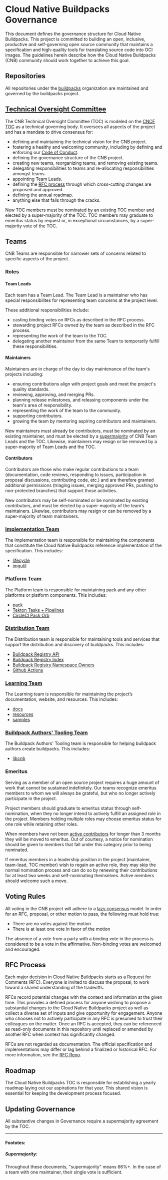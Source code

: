 # Cloud Native Buildpacks Governance
This document defines the governance structure for Cloud Native Buildpacks. This project is committed to building an open, inclusive, productive and self-governing open source community that maintains a specification and high-quality tools for translating source code into OCI images. The guidelines herein describe how the Cloud Native Buildpacks (CNB) community should work together to achieve this goal.

## Repositories
All repositories under the [buildpacks](https://github.com/buildpacks) organization are maintained and governed by the buildpacks project.

## [Technical Oversight Committee](TEAMS.md#Technical-Oversight-Committee)

The CNB Technical Oversight Committee (TOC) is modeled on the [CNCF TOC](https://github.com/cncf/toc) as a technical governing body. It oversees all aspects of the project and has a mandate to drive consensus for:

* defining and maintaining the technical vision for the CNB project.
* fostering a healthy and welcoming community, including by defining and enforcing our [Code of Conduct](https://github.com/buildpacks/.github/blob/main/CODE_OF_CONDUCT.md).
* defining the governance structure of the CNB project.
* creating new teams, reorganizing teams, and removing existing teams.
* delegating responsibilities to teams and re-allocating responsibilities amongst teams.
* appointing Team Leads.
* defining the [RFC process](https://github.com/buildpacks/rfcs#rfc-process) through which cross-cutting changes are proposed and approved.
* defining the annual roadmap.
* anything else that falls through the cracks.

New TOC members must be nominated by an existing TOC member and elected by a super-majority of the TOC. TOC members may graduate to emeritus status by request or, in exceptional circumstances, by a super-majority vote of the TOC.

## Teams
CNB Teams are responsible for narrower sets of concerns related to specific aspects of the project.

### Roles

#### Team Leads

Each team has a Team Lead. The Team Lead is a maintainer who has special responsibilites for representing team concerns at the project level.

These additional responsibilities include:
* casting binding votes on RFCs as described in the RFC process.
* stewarding project RFCs owned by the team as described in the RFC process.
* representing the work of the team to the TOC.
* delegating another maintainer from the same Team to temporarily fulfill these responsibilities.

#### Maintainers
Maintainers are in charge of the day to day maintenance of the team's projects including:
* ensuring contributions align with project goals and meet the project's quality standards. 
* reviewing, approving, and merging PRs.
* planning release milestones, and releasing components under the team's area of responsibility.
* representing the work of the team to the community.
* supporting contributors.
* growing the team by mentoring aspiring contributors and maintainers.

New maintainers must already be contributors, must be nominated by an existing maintainer, and must be elected by a [supermajority](#supermajority) of CNB Team Leads and the TOC. Likewise, maintainers may resign or be removed by a super-majority of Team Leads and the TOC.

#### Contributors
Contributors are those who make regular contributions to a team (documentation, code reviews, responding to issues, participation in proposal discussions, contributing code, etc.) and are therefore granted additional permissions (triaging issues, merging approved PRs, pushing to non-protected branches) that support those activities.

New contributors may be self-nominated or be nominated by existing contributors, and must be elected by a super-majority of the team’s maintainers. Likewise, contributors may resign or can be removed by a super-majority of team maintainers.

### [Implementation Team](TEAMS.md#Implementation-Team)
The Implementation team is responsible for maintaining the components that constitute the Cloud Native Buildpacks reference implementation of the specification. This includes:

* [lifecycle](https://github.com/buildpacks/lifecycle)
* [imgutil](https://github.com/buildpacks/imgutil)

### [Platform Team](TEAMS.md#Platform-Team)
The Platform team is responsible for maintaining pack and any other platforms or platform components. This includes:

* [pack](https://github.com/buildpacks/pack)
* [Tekton Tasks + Pipelines](https://github.com/buildpacks/tekton-integration)
* [CircleCI Pack Orb](https://github.com/buildpacks/pack-orb)

### [Distribution Team](TEAMS.md#Distribution-Team)
The Distribution team is responsible for maintaining tools and services that support the distribution and discovery of buildpacks. This includes:

* [Buildpack Registry API](https://github.com/buildpacks/registry-api)
* [Buildpack Registry Index](https://github.com/buildpacks/registry-index)
* [Buildpack Registry Namespace Owners](https://github.com/buildpacks/registry-namespaces)
* [Github Actions](https://github.com/buildpacks/github-actions)

### [Learning Team](TEAMS.md#Learning-Team)
The Learning team is responsible for maintaining the project’s documentation, website, and resources. This includes:

* [docs](https://github.com/buildpacks/docs)
* [resources](https://github.com/buildpacks/resources)
* [samples](https://github.com/buildpacks/samples)

### [Buildpack Authors' Tooling Team](TEAMS.md#Buildpack-Authors-Tooling-Team)
The Buildpack Authors' Tooling team is responsible for helping buildpack authors create buildpacks. This includes:

* [libcnb](https://github.com/buildpacks/libcnb)

### Emeritus
Serving as a member of an open source project requires a huge amount of work that cannot be sustained indefinitely. Our teams recognize emeritus members to whom we will always be grateful, but who no longer actively participate in the project.

Project members should graduate to emeritus status through self-nomination, when they no longer intend to actively fulfill an assigned role in the project. Members holding multiple roles may choose emeritus status for one role while retaining other roles.

When members have not been [active contributors][contributions] for longer than 3 months they will be moved to emeritus. Out of courtesy, a notice for nomination should be given to members that fall under this category prior to being nominated.

If emeritus members in a leadership position in the project (maintainer, team-lead, TOC member) wish to regain an active role, they may skip the normal nomination process and can do so by renewing their contributions for at least two weeks and self-nominating themselves. Active members should welcome such a move.

[contributions]: https://github.com/buildpacks/community/blob/main/contributors/guide.md#contributions

## Voting Rules

All voting in the CNB project will adhere to a [lazy consensus](https://openoffice.apache.org/docs/governance/lazyConsensus.html) model. In order for an RFC, proposal, or other motion to pass, the following must hold true:

* There are no votes against the motion
* There is at least one vote in favor of the motion

The absence of a vote from a party with a binding vote in the process is considered to be a vote in the affirmative. Non-binding votes are welcomed and encouraged.

## RFC Process
Each major decision in Cloud Native Buildpacks starts as a Request for Comments (RFC). Everyone is invited to discuss the proposal, to work toward a shared understanding of the tradeoffs.

RFCs record potential changes with the context and information at the given time. This provides a defined process for anyone wishing to propose a substantial changes to the Cloud Native Buildpacks project as well as collect a diverse set of inputs and give opportunity for engagement. Anyone who chooses not to actively participate in any RFC is presumed to trust their colleagues on the matter. Once an RFC is accepted, they can be referenced as read-only documents in this repository until replaced or amended by another RFC when context has significantly changed.

RFCs are not regarded as documentation. The official specification and implementations may differ or lag behind a finalized or historical RFC. For more information, see the [RFC Repo](https://github.com/buildpacks/rfcs).

## Roadmap
The Cloud Native Buildpacks TOC is responsible for establishing a yearly roadmap laying out our aspirations for that year. This shared vision is essential for keeping the development process focused.

## Updating Governance
All substantive changes in Governance require a supermajority agreement by the TOC.

---

#### Foototes:

##### Supermajority:
[supermajority]: #supermajority
Throughout these documents, "supermajority" means 66%+. In the case of a team with one maintainer, their single vote is sufficient.
